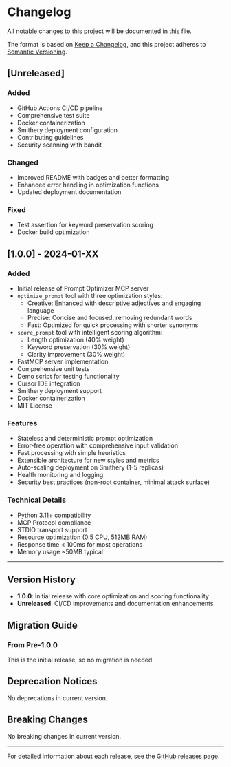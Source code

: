# Changelog

All notable changes to this project will be documented in this file.

The format is based on [Keep a Changelog](https://keepachangelog.com/en/1.0.0/),
and this project adheres to [Semantic Versioning](https://semver.org/spec/v2.0.0.html).

## [Unreleased]

### Added
- GitHub Actions CI/CD pipeline
- Comprehensive test suite
- Docker containerization
- Smithery deployment configuration
- Contributing guidelines
- Security scanning with bandit

### Changed
- Improved README with badges and better formatting
- Enhanced error handling in optimization functions
- Updated deployment documentation

### Fixed
- Test assertion for keyword preservation scoring
- Docker build optimization

## [1.0.0] - 2024-01-XX

### Added
- Initial release of Prompt Optimizer MCP server
- `optimize_prompt` tool with three optimization styles:
  - Creative: Enhanced with descriptive adjectives and engaging language
  - Precise: Concise and focused, removing redundant words
  - Fast: Optimized for quick processing with shorter synonyms
- `score_prompt` tool with intelligent scoring algorithm:
  - Length optimization (40% weight)
  - Keyword preservation (30% weight)
  - Clarity improvement (30% weight)
- FastMCP server implementation
- Comprehensive unit tests
- Demo script for testing functionality
- Cursor IDE integration
- Smithery deployment support
- Docker containerization
- MIT License

### Features
- Stateless and deterministic prompt optimization
- Error-free operation with comprehensive input validation
- Fast processing with simple heuristics
- Extensible architecture for new styles and metrics
- Auto-scaling deployment on Smithery (1-5 replicas)
- Health monitoring and logging
- Security best practices (non-root container, minimal attack surface)

### Technical Details
- Python 3.11+ compatibility
- MCP Protocol compliance
- STDIO transport support
- Resource optimization (0.5 CPU, 512MB RAM)
- Response time < 100ms for most operations
- Memory usage ~50MB typical

---

## Version History

- **1.0.0**: Initial release with core optimization and scoring functionality
- **Unreleased**: CI/CD improvements and documentation enhancements

## Migration Guide

### From Pre-1.0.0
This is the initial release, so no migration is needed.

## Deprecation Notices

No deprecations in current version.

## Breaking Changes

No breaking changes in current version.

---

For detailed information about each release, see the [GitHub releases page](https://github.com/yourusername/prompt-optimizer-mcp/releases). 